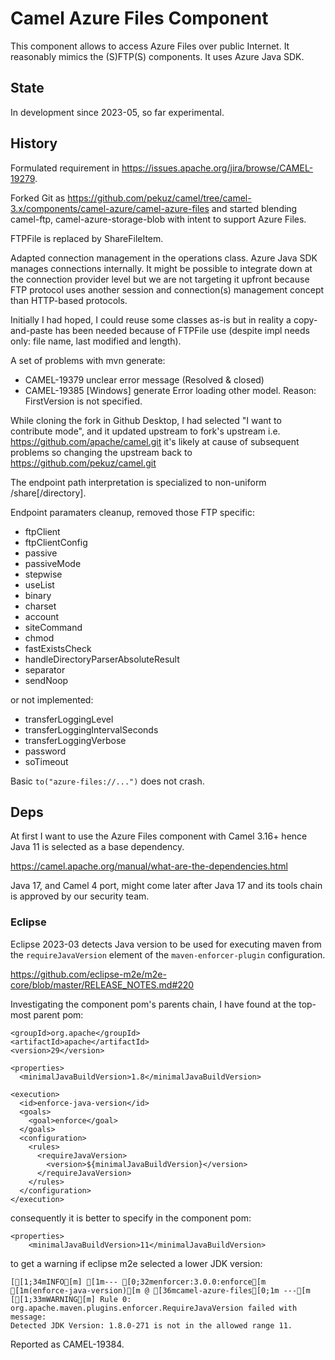 # Camel Azure Files Component

This component allows to access Azure Files over public Internet.
It reasonably mimics the (S)FTP(S) components.
It uses Azure Java SDK.

## State

In development since 2023-05, so far experimental.

## History

Formulated requirement in https://issues.apache.org/jira/browse/CAMEL-19279.

Forked Git as https://github.com/pekuz/camel/tree/camel-3.x/components/camel-azure/camel-azure-files
and started blending camel-ftp, camel-azure-storage-blob
with intent to support Azure Files. 

FTPFile is replaced by ShareFileItem.

Adapted connection management in the operations class. Azure Java SDK
manages connections internally. It might be possible to integrate
down at the connection provider level but we are not targeting it upfront
because FTP protocol uses another session and connection(s) management
concept than HTTP-based protocols. 

Initially I had hoped, I could reuse some classes as-is but in
reality a copy-and-paste has been needed because of FTPFile use
(despite impl needs only: file name, last modified and length). 

A set of problems with mvn generate:
 
  - CAMEL-19379 unclear error message (Resolved & closed)
  - CAMEL-19385 [Windows] generate Error loading other model. Reason: FirstVersion is not specified.

While cloning the fork in Github Desktop, I had selected "I want to contribute mode",
and it updated upstream to fork's upstream i.e. https://github.com/apache/camel.git
it's likely at cause of subsequent problems so changing the upstream back
to https://github.com/pekuz/camel.git

The endpoint path interpretation is specialized
to non-uniform /share[/directory]. 

Endpoint paramaters cleanup, removed those FTP specific:

  - ftpClient
  - ftpClientConfig
  - passive
  - passiveMode
  - stepwise
  - useList
  - binary
  - charset
  - account
  - siteCommand
  - chmod
  - fastExistsCheck
  - handleDirectoryParserAbsoluteResult
  - separator
  - sendNoop
  
or not implemented:

  - transferLoggingLevel
  - transferLoggingIntervalSeconds
  - transferLoggingVerbose
  - password
  - soTimeout

Basic `to("azure-files://...")` does not crash. 

## Deps

At first I want to use the Azure Files component with Camel 3.16+
hence Java 11 is selected as a base dependency.

https://camel.apache.org/manual/what-are-the-dependencies.html

Java 17, and Camel 4 port, might come later after Java 17 and its tools
chain is approved by our security team.

### Eclipse

Eclipse 2023-03 detects Java version to be used for executing maven from 
the `requireJavaVersion` element of the `maven-enforcer-plugin` configuration. 
          
https://github.com/eclipse-m2e/m2e-core/blob/master/RELEASE_NOTES.md#220

Investigating the component pom's parents chain, I have found at the top-most parent pom:

    <groupId>org.apache</groupId>
    <artifactId>apache</artifactId>
    <version>29</version>

    <properties>    
      <minimalJavaBuildVersion>1.8</minimalJavaBuildVersion>

    <execution>
      <id>enforce-java-version</id>
      <goals>
        <goal>enforce</goal>
      </goals>
      <configuration>
        <rules>
          <requireJavaVersion>
            <version>${minimalJavaBuildVersion}</version>
          </requireJavaVersion>
        </rules>
      </configuration>
    </execution>

consequently it is better to specify in the component pom:

    <properties>
        <minimalJavaBuildVersion>11</minimalJavaBuildVersion>
        
to get a warning if eclipse m2e selected a lower JDK version:

    [[1;34mINFO[m] [1m--- [0;32menforcer:3.0.0:enforce[m [1m(enforce-java-version)[m @ [36mcamel-azure-files[0;1m ---[m
    [[1;33mWARNING[m] Rule 0: org.apache.maven.plugins.enforcer.RequireJavaVersion failed with message:
    Detected JDK Version: 1.8.0-271 is not in the allowed range 11.
    
Reported as CAMEL-19384.

